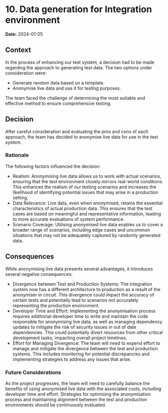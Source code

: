 # 10. Data generation for Integration environment

**Date:** 2024-01-25

## Context

In the process of enhancing our test system, a decision had to be made regarding the approach to generating test data. The two options under consideration were:

- Generate random data based on a template.
- Anonymise live data and use it for testing purposes.

The team faced the challenge of determining the most suitable and effective method to ensure comprehensive testing.

## Decision

After careful consideration and evaluating the pros and cons of each approach, the team has decided to anonymise live data for use in the test system.

### Rationale

The following factors influenced the decision:

- Realism: Anonymising live data allows us to work with actual scenarios, ensuring that the test environment closely mirrors real-world conditions. This enhances the realism of our testing scenarios and increases the likelihood of identifying potential issues that may arise in a production setting.
- Data Relevance: Live data, even when anonymised, retains the essential characteristics of actual production data. This ensures that the test cases are based on meaningful and representative information, leading to more accurate evaluations of system performance.
- Scenario Coverage: Utilising anonymised live data enables us to cover a broader range of scenarios, including edge cases and uncommon situations that may not be adequately captured by randomly generated data.

## Consequences

While anonymising live data presents several advantages, it introduces several negative consequences:

- Divergence between Test and Production Systems: The integration system now has a different architecture to production as a result of the anonymiser in circuit. This divergence could impact the accuracy of certain tests and potentially lead to scenarios not accurately representing the production environment.
- Developer Time and Effort: Implementing the anonymisation process requires additional developer time to write and maintain the code responsible for anonymising live data, as well as managing dependency updates to mitigate the risk of security issues in out of date dependencies. This could potentially divert resources from other critical development tasks, impacting overall project timelines.
- Effort for Managing Divergence: The team will need to expend effort to manage and mitigate the divergence between the test and production systems. This includes monitoring for potential discrepancies and implementing strategies to address any issues that arise.

### Future Considerations

As the project progresses, the team will need to carefully balance the benefits of using anonymised live data with the associated costs, including developer time and effort. Strategies for optimising the anonymisation process and maintaining alignment between the test and production environments should be continuously evaluated.
